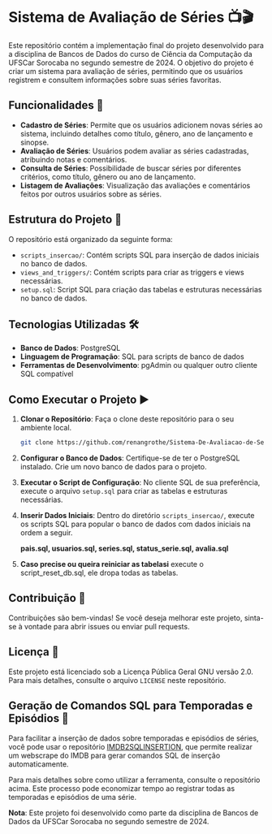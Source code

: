 # Sistema de Avaliação de Séries 📺🎬

Este repositório contém a implementação final do projeto desenvolvido para a disciplina de Bancos de Dados do curso de Ciência da Computação da UFSCar Sorocaba no segundo semestre de 2024. O objetivo do projeto é criar um sistema para avaliação de séries, permitindo que os usuários registrem e consultem informações sobre suas séries favoritas.

## Funcionalidades 🌟

- **Cadastro de Séries**: Permite que os usuários adicionem novas séries ao sistema, incluindo detalhes como título, gênero, ano de lançamento e sinopse.
- **Avaliação de Séries**: Usuários podem avaliar as séries cadastradas, atribuindo notas e comentários.
- **Consulta de Séries**: Possibilidade de buscar séries por diferentes critérios, como título, gênero ou ano de lançamento.
- **Listagem de Avaliações**: Visualização das avaliações e comentários feitos por outros usuários sobre as séries.

## Estrutura do Projeto 📂

O repositório está organizado da seguinte forma:

- `scripts_insercao/`: Contém scripts SQL para inserção de dados iniciais no banco de dados.
- `views_and_triggers/`: Contém scripts para criar as triggers e views necessárias.
- `setup.sql`: Script SQL para criação das tabelas e estruturas necessárias no banco de dados.

## Tecnologias Utilizadas 🛠️

- **Banco de Dados**: PostgreSQL
- **Linguagem de Programação**: SQL para scripts de banco de dados
- **Ferramentas de Desenvolvimento**: pgAdmin ou qualquer outro cliente SQL compatível

## Como Executar o Projeto ▶️

1. **Clonar o Repositório**: Faça o clone deste repositório para o seu ambiente local.

   ```bash
   git clone https://github.com/renangrothe/Sistema-De-Avaliacao-de-Series.git
   ```

2. **Configurar o Banco de Dados**: Certifique-se de ter o PostgreSQL instalado. Crie um novo banco de dados para o projeto.

3. **Executar o Script de Configuração**: No cliente SQL de sua preferência, execute o arquivo `setup.sql` para criar as tabelas e estruturas necessárias.

4. **Inserir Dados Iniciais**: Dentro do diretório `scripts_insercao/`, execute os scripts SQL para popular o banco de dados com dados iniciais na ordem a seguir.

   **pais.sql, usuarios.sql, series.sql, status_serie.sql, avalia.sql**

5. **Caso precise ou queira reiniciar as tabelasi** execute o script_reset_db.sql, ele dropa todas as tabelas.

## Contribuição 🤝

Contribuições são bem-vindas! Se você deseja melhorar este projeto, sinta-se à vontade para abrir issues ou enviar pull requests.

## Licença 📄

Este projeto está licenciado sob a Licença Pública Geral GNU versão 2.0. Para mais detalhes, consulte o arquivo `LICENSE` neste repositório.

## Geração de Comandos SQL para Temporadas e Episódios 🎥

Para facilitar a inserção de dados sobre temporadas e episódios de séries, você pode usar o repositório [IMDB2SQLINSERTION](https://github.com/renangrothe/IMDB2SQLINSERTION), que permite realizar um webscrape do IMDB para gerar comandos SQL de inserção automaticamente.

Para mais detalhes sobre como utilizar a ferramenta, consulte o repositório acima. Este processo pode economizar tempo ao registrar todas as temporadas e episódios de uma série.

**Nota**: Este projeto foi desenvolvido como parte da disciplina de Bancos de Dados da UFSCar Sorocaba no segundo semestre de 2024.

